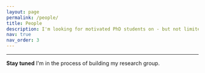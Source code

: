 ```yaml
---
layout: page
permalink: /people/
title: People
description: I'm looking for motivated PhD students on - but not limited to - the research areas discussed <a href='/research'>here</a>. Interested candidates should email me with a CV and a short cover letter. For current opportunities, please have a look at the <a href='/openings'>openings</a> section.
nav: true
nav_order: 3
---
```


---
**Stay tuned**
I'm in the process of building my research group.
